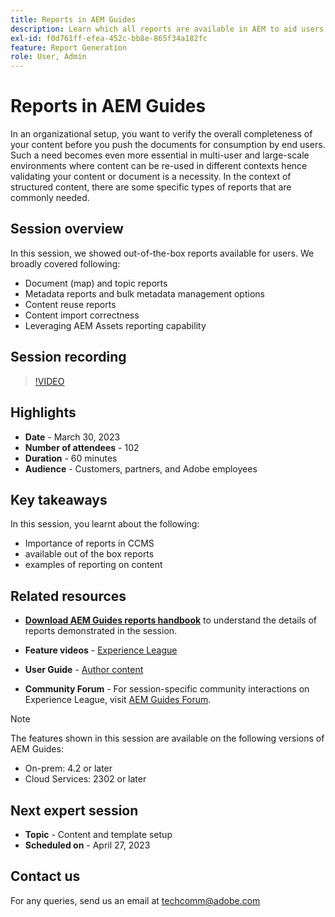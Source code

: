 ```yaml
---
title: Reports in AEM Guides
description: Learn which all reports are available in AEM to aid users in improving the content quality.
exl-id: f0d761ff-efea-452c-bb8e-865f34a182fc
feature: Report Generation
role: User, Admin
---
```

# Reports in AEM Guides

In an organizational setup, you want to verify the overall completeness of your content before you push the documents for consumption by end users. Such a need becomes even more essential in multi-user and large-scale environments where content can be re-used in different contexts hence validating your content or document is a necessity. In the context of structured content, there are some specific types of reports that are commonly needed.


## Session overview

In this session, we showed out-of-the-box reports available for users. We broadly covered following:
- Document (map) and topic reports
- Metadata reports and bulk metadata management options
- Content reuse reports
- Content import correctness
- Leveraging AEM Assets reporting capability


## Session recording

>[!VIDEO](https://video.tv.adobe.com/v/3417529/guides--reporting-reporting?quality=12&learn=on)


## Highlights

- **Date** - March 30, 2023 
- **Number of attendees** - 102
- **Duration** - 60 minutes
- **Audience** - Customers, partners, and Adobe employees


## Key takeaways

In this session, you learnt about the following:
- Importance of reports in CCMS
- available out of the box reports
- examples of reporting on content
 

## Related resources 

- **[Download AEM Guides reports handbook](./assets/aem-guides-expert-session-reports-documentation.pdf)** to understand the details of reports demonstrated in the session.

- **Feature videos** -  [Experience League](https://experienceleague.adobe.com/docs/experience-manager-guides-learn/videos/output-generation/working-with-reports.html?lang=en) 
 
- **User Guide** - [Author content](https://help.adobe.com/en_US/xml-documentation-for-adobe-experience-manager/index.html#t=DXML-master-map%2Freports-intro.html)
 
- **Community Forum** - For session-specific community interactions on Experience League, visit  [AEM Guides Forum](https://experienceleaguecommunities.adobe.com/t5/experience-manager-guides/bd-p/xml-documentation-discussions).

>[!NOTE]
>
> The features shown in this session are available on the following versions of AEM Guides:
> - On-prem: 4.2 or later
> - Cloud Services: 2302 or later


## Next expert session 

- **Topic** - Content and template setup
- **Scheduled on** - April 27, 2023


## Contact us

For any queries, send us an email at <techcomm@adobe.com>
